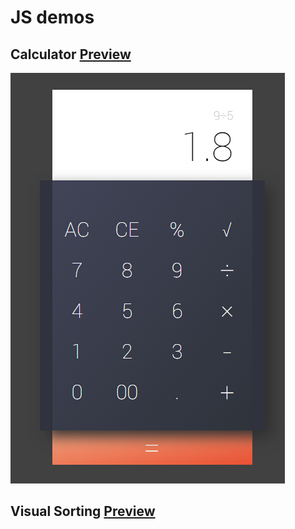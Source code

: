 # JS demos

## Calculator [Preview](http://zhang2333.github.io/js-playthings/js/calculator.html)

![](https://raw.githubusercontent.com/zhang2333/js-playthings/gh-pages/js/screenshots/calculator.jpg)

## Visual Sorting [Preview](http://zhang2333.github.io/js-playthings/js/visual-sorting.html)
